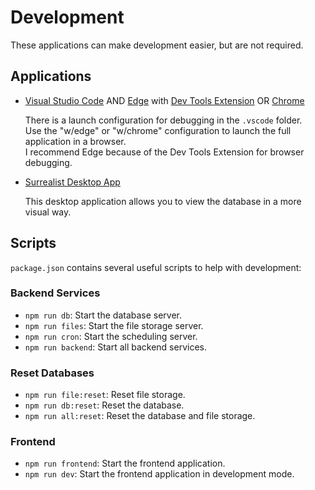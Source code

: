 # Development

These applications can make development easier, but are not required.

## Applications

- [Visual Studio Code](https://code.visualstudio.com) AND
  [Edge](https://microsoft.com/edge) with [Dev Tools Extension](https://marketplace.visualstudio.com/items?itemName=ms-edgedevtools.vscode-edge-devtools) OR [Chrome](https://google.com/chrome)

  There is a launch configuration for debugging in the `.vscode` folder.  
  Use the "w/edge" or "w/chrome" configuration to launch the full application in a browser.  
  I recommend Edge because of the Dev Tools Extension for browser debugging.

- [Surrealist Desktop App](https://surrealdb.com/surrealist)

  This desktop application allows you to view the database in a more visual way.

## Scripts

`package.json` contains several useful scripts to help with development:

### Backend Services

- `npm run db`: Start the database server.
- `npm run files`: Start the file storage server.
- `npm run cron`: Start the scheduling server.
- `npm run backend`: Start all backend services.

### Reset Databases

- `npm run file:reset`: Reset file storage.
- `npm run db:reset`: Reset the database.
- `npm run all:reset`: Reset the database and file storage.

### Frontend

- `npm run frontend`: Start the frontend application.
- `npm run dev`: Start the frontend application in development mode.
